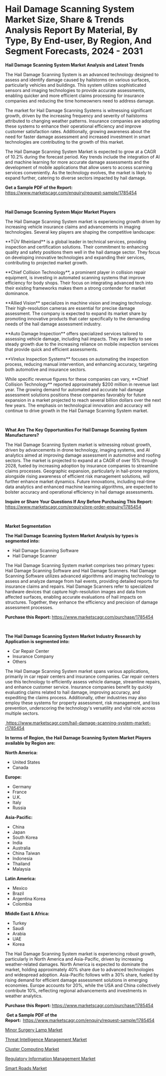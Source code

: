 <p><h1>Hail Damage Scanning System Market Size, Share & Trends Analysis Report By Material, By Type, By End-user, By Region, And Segment Forecasts, 2024 - 2031</h1></p><p><strong>Hail Damage Scanning System Market Analysis and Latest Trends</strong></p>
<p><p>The Hail Damage Scanning System is an advanced technology designed to assess and identify damage caused by hailstorms on various surfaces, particularly vehicles and buildings. This system utilizes sophisticated sensors and imaging technologies to provide accurate assessments, enabling quicker and more efficient claims processing for insurance companies and reducing the time homeowners need to address damage. </p><p>The market for Hail Damage Scanning Systems is witnessing significant growth, driven by the increasing frequency and severity of hailstorms attributed to changing weather patterns. Insurance companies are adopting these systems to enhance their operational efficiency and improve customer satisfaction rates. Additionally, growing awareness about the need for faster damage assessment and increased investment in smart technologies are contributing to the growth of this market. </p><p>The Hail Damage Scanning System Market is expected to grow at a CAGR of 10.2% during the forecast period. Key trends include the integration of AI and machine learning for more accurate damage assessments and the development of mobile applications that allow users to access scanning services conveniently. As the technology evolves, the market is likely to expand further, catering to diverse sectors impacted by hail damage.</p></p>
<p><strong>Get a Sample PDF of the Report:&nbsp;</strong> <a href="https://www.marketscagr.com/enquiry/request-sample/1785454?utm_campaign=1166&utm_medium=2&utm_source=Github&utm_content=ia&utm_term=18122024&utm_id=hail-damage-scanning-system">https://www.marketscagr.com/enquiry/request-sample/1785454</a></p>
<p>&nbsp;</p>
<p><strong>Hail Damage Scanning System Major Market Players</strong></p>
<p><p>The Hail Damage Scanning System market is experiencing growth driven by increasing vehicle insurance claims and advancements in imaging technologies. Several key players are shaping the competitive landscape:</p><p>**TÜV Rheinland** is a global leader in technical services, providing inspection and certification solutions. Their commitment to enhancing quality and safety positions them well in the hail damage sector. They focus on developing innovative technologies and expanding their services, contributing to projected market growth.</p><p>**Chief Collision Technology**, a prominent player in collision repair equipment, is investing in automated scanning systems that improve efficiency for body shops. Their focus on integrating advanced tech into their existing frameworks makes them a strong contender for market dominance.</p><p>**Allied Vision** specializes in machine vision and imaging technology. Their high-resolution cameras are essential for precise damage assessment. The company is expected to expand its market share by promoting innovative products that cater specifically to the demanding needs of the hail damage assessment industry.</p><p>**Auto Damage Inspection** offers specialized services tailored to assessing vehicle damage, including hail impacts. They are likely to see steady growth due to the increasing reliance on mobile inspection services that provide quick and efficient assessments.</p><p>**Virelux Inspection Systems** focuses on automating the inspection process, reducing manual intervention, and enhancing accuracy, targeting both automotive and insurance sectors.</p><p>While specific revenue figures for these companies can vary, **Chief Collision Technology** reported approximately $200 million in revenue last year. The growing demand for automated and accurate hail damage assessment solutions positions these companies favorably for future expansion in a market projected to reach several billion dollars over the next few years. The emphasis on technological innovation and accuracy will continue to drive growth in the Hail Damage Scanning System market.</p></p>
<p>&nbsp;</p>
<p><strong>What Are The Key Opportunities For Hail Damage Scanning System Manufacturers?</strong></p>
<p><p>The Hail Damage Scanning System market is witnessing robust growth, driven by advancements in drone technology, imaging systems, and AI analytics aimed at improving damage assessment in automotive and roofing sectors. The market is projected to expand at a CAGR of over 15% through 2028, fueled by increasing adoption by insurance companies to streamline claims processes. Geographic expansion, particularly in hail-prone regions, alongside rising awareness of efficient risk management solutions, will further enhance market dynamics. Future innovations, including real-time data analytics and enhanced machine learning algorithms, are expected to bolster accuracy and operational efficiency in hail damage assessments.</p></p>
<p><strong>Inquire or Share Your Questions If Any Before Purchasing This Report:</strong> <a href="https://www.marketscagr.com/enquiry/pre-order-enquiry/1785454?utm_campaign=1166&utm_medium=2&utm_source=Github&utm_content=ia&utm_term=18122024&utm_id=hail-damage-scanning-system">https://www.marketscagr.com/enquiry/pre-order-enquiry/1785454</a></p>
<p>&nbsp;</p>
<p><strong>Market Segmentation</strong></p>
<p><strong>The Hail Damage Scanning System Market Analysis by types is segmented into:</strong></p>
<p><ul><li>Hail Damage Scanning Software</li><li>Hail Damage Scanner</li></ul></p>
<p><p>The Hail Damage Scanning System market comprises two primary types: Hail Damage Scanning Software and Hail Damage Scanners. Hail Damage Scanning Software utilizes advanced algorithms and imaging technology to assess and analyze damage from hail events, providing detailed reports for insurance claims and repairs. Hail Damage Scanners refer to specialized hardware devices that capture high-resolution images and data from affected surfaces, enabling accurate evaluations of hail impacts on structures. Together, they enhance the efficiency and precision of damage assessment processes.</p></p>
<p><strong>Purchase this Report:&nbsp;</strong><a href="https://www.marketscagr.com/purchase/1785454?utm_campaign=1166&utm_medium=2&utm_source=Github&utm_content=ia&utm_term=18122024&utm_id=hail-damage-scanning-system">https://www.marketscagr.com/purchase/1785454</a></p>
<p>&nbsp;</p>
<p><strong>The Hail Damage Scanning System Market Industry Research by Application is segmented into:</strong></p>
<p><ul><li>Car Repair Center</li><li>Insurance Company</li><li>Others</li></ul></p>
<p><p>The Hail Damage Scanning System market spans various applications, primarily in car repair centers and insurance companies. Car repair centers use this technology to efficiently assess vehicle damage, streamline repairs, and enhance customer service. Insurance companies benefit by quickly evaluating claims related to hail damage, improving accuracy, and expediting the claims process. Additionally, other industries may also employ these systems for property assessment, risk management, and loss prevention, underscoring the technology's versatility and vital role across multiple sectors.</p></p>
<p><a href="https://www.marketscagr.com/hail-damage-scanning-system-market-r1785454?utm_campaign=1166&utm_medium=2&utm_source=Github&utm_content=ia&utm_term=18122024&utm_id=hail-damage-scanning-system">&nbsp;https://www.marketscagr.com/hail-damage-scanning-system-market-r1785454</a></p>
<p><strong>In terms of Region, the Hail Damage Scanning System Market Players available by Region are:</strong></p>
<p>
    <p> <strong> North America: </strong>
        <ul>
            <li>United States</li>
            <li>Canada</li>
        </ul>
        </p> 
    <p> <strong> Europe: </strong>
        <ul>
            <li>Germany</li>
            <li>France</li>
            <li>U.K.</li>
            <li>Italy</li>
            <li>Russia</li>
        </ul>
        </p> 
    <p> <strong> Asia-Pacific: </strong>
        <ul>
            <li>China</li>
            <li>Japan</li>
            <li>South Korea</li>
            <li>India</li>
            <li>Australia</li>
            <li>China Taiwan</li>
            <li>Indonesia</li>
            <li>Thailand</li>
            <li>Malaysia</li>
        </ul>
        </p> 
    <p> <strong> Latin America: </strong>
        <ul>
            <li>Mexico</li>
            <li>Brazil</li>
            <li>Argentina Korea</li>
            <li>Colombia</li>
        </ul>
        </p> 
    <p> <strong> Middle East & Africa: </strong>
        <ul>
            <li>Turkey</li>
            <li>Saudi</li>
            <li>Arabia</li>
            <li>UAE</li>
            <li>Korea</li>
        </ul>
    </p>
    </p>
<p><p>The Hail Damage Scanning System market is experiencing robust growth, particularly in North America and Asia-Pacific, driven by increasing weather-related damages. North America is expected to dominate the market, holding approximately 40% share due to advanced technologies and widespread adoption. Asia-Pacific follows with a 30% share, fueled by rising demand for efficient damage assessment solutions in emerging economies. Europe accounts for 20%, while the USA and China collectively contribute 10%, reflecting regional advancements and investments in weather analytics.</p></p>
<p><strong>Purchase this Report: </strong><a href="https://www.marketscagr.com/purchase/1785454?utm_campaign=1166&utm_medium=2&utm_source=Github&utm_content=ia&utm_term=18122024&utm_id=hail-damage-scanning-system">https://www.marketscagr.com/purchase/1785454</a></p>
<p>&nbsp;<strong>Get a Sample PDF of the Report:&nbsp;&nbsp;</strong><a href="https://www.marketscagr.com/enquiry/request-sample/1785454?utm_campaign=1166&utm_medium=2&utm_source=Github&utm_content=ia&utm_term=18122024&utm_id=hail-damage-scanning-system">https://www.marketscagr.com/enquiry/request-sample/1785454</a></p>
<p><strong></strong></p>
<p><p><a href="https://www.linkedin.com/pulse/competitive-overview-minor-surgery-lamp-market-growth-insights-49smf?utm_campaign=1166&utm_medium=2&utm_source=Github&utm_content=ia&utm_term=18122024&utm_id=hail-damage-scanning-system">Minor Surgery Lamp Market</a></p><p><a href="https://www.linkedin.com/pulse/global-threat-intelligence-management-market-forecast-year-2024-atkjf?utm_campaign=1166&utm_medium=2&utm_source=Github&utm_content=ia&utm_term=18122024&utm_id=hail-damage-scanning-system">Threat Intelligence Management Market</a></p><p><a href="https://www.linkedin.com/pulse/142-cagr-forecast-forthe-cluster-computing-marketfrom-2024-2031-6og9f?utm_campaign=1166&utm_medium=2&utm_source=Github&utm_content=ia&utm_term=18122024&utm_id=hail-damage-scanning-system">Cluster Computing Market</a></p><p><a href="https://www.linkedin.com/pulse/global-regulatory-information-management-market-focus-application-bucxf?utm_campaign=1166&utm_medium=2&utm_source=Github&utm_content=ia&utm_term=18122024&utm_id=hail-damage-scanning-system">Regulatory Information Management Market</a></p><p><a href="https://www.linkedin.com/pulse/smart-roads-market-outlook-projected-growth-119-cagr-from-2024-v5uxf?utm_campaign=1166&utm_medium=2&utm_source=Github&utm_content=ia&utm_term=18122024&utm_id=hail-damage-scanning-system">Smart Roads Market</a></p></p>